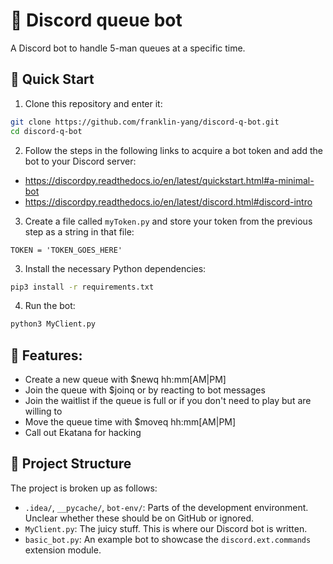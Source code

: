 # :robot: Discord queue bot

A Discord bot to handle 5-man queues at a specific time.


## :rocket: Quick Start
1. Clone this repository and enter it:
```bash
git clone https://github.com/franklin-yang/discord-q-bot.git
cd discord-q-bot
```

2. Follow the steps in the following links to acquire a bot token and add the bot to your Discord server:
- https://discordpy.readthedocs.io/en/latest/quickstart.html#a-minimal-bot
- https://discordpy.readthedocs.io/en/latest/discord.html#discord-intro

3. Create a file called `myToken.py` and store your token from the previous step as a string in that file:
```python3
TOKEN = 'TOKEN_GOES_HERE'
```

3. Install the necessary Python dependencies:
```bash
pip3 install -r requirements.txt
```

4. Run the bot:
```bash
python3 MyClient.py
```


## :gift: Features:
- Create a new queue with $newq hh:mm[AM|PM]
- Join the queue with $joinq or by reacting to bot messages
- Join the waitlist if the queue is full or if you don't need to play but are willing to
- Move the queue time with $moveq hh:mm[AM|PM]
- Call out Ekatana for hacking


## :file_folder: Project Structure
The project is broken up as follows:

- `.idea/`, `__pycache/`, `bot-env/`: Parts of the development environment. Unclear whether these should be on GitHub or ignored.
- `MyClient.py`: The juicy stuff. This is where our Discord bot is written. 
- `basic_bot.py`: An example bot to showcase the `discord.ext.commands` extension module.
